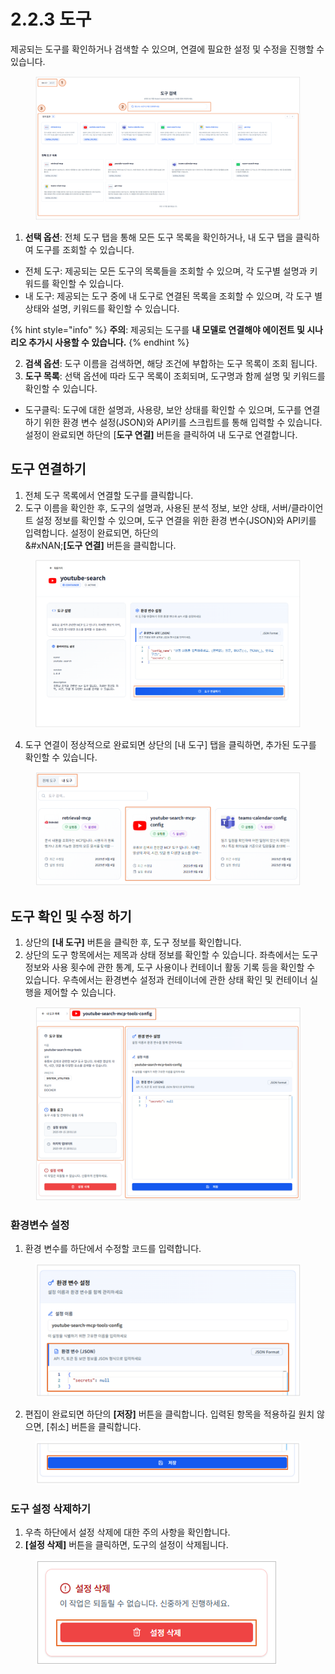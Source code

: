 # 2.2.3 도구

제공되는 도구를 확인하거나 검색할 수 있으며, 연결에 필요한 설정 및 수정을 진행할 수 있습니다.

<figure><img src="../../.gitbook/assets/image (73).png" alt=""><figcaption></figcaption></figure>

1. **선택 옵션**: 전체 도구 탭을 통해 모든 도구 목록을 확인하거나, 내 도구 탭을 클릭하여 도구를 조회할 수 있습니다.

* 전체 도구: 제공되는 모든 도구의 목록들을 조회할 수 있으며, 각 도구별 설명과 키워드를 확인할 수 있습니다.
* 내 도구: 제공되는 도구 중에 내 도구로 연결된 목록을 조회할 수 있으며, 각 도구 별 상태와 설명, 키워드를 확인할 수 있습니다.

{% hint style="info" %}
**주의**: 제공되는 도구를 **내 모델로 연결해야 에이전트 및 시나리오 추가시 사용할 수 있습니다.**
{% endhint %}

2. **검색 옵션**: 도구 이름을 검색하면, 해당 조건에 부합하는 도구 목록이 조회 됩니다.
3. **도구 목록**: 선택 옵션에 따라 도구 목록이 조회되며, 도구명과 함께 설명 및 키워드를 확인할 수 있습니다.

* 도구클릭: 도구에 대한 설명과, 사용량, 보안 상태를 확인할 수 있으며, 도구를 연결하기 위한 환경 변수 설정(JSON)와 API키를 스크립트를 통해 입력할 수 있습니다. 설정이 완료되면 하단의 \[**도구 연결]** 버튼을 클릭하여 내 도구로 연결합니다.&#x20;



## **도구 연결하기**

1. 전체 도구 목록에서 연결할 도구를 클릭합니다.
2. 도구 이름을 확인한 후, 도구의 설명과, 사용된 분석 정보, 보안 상태, 서버/클라이언트 설정 정보를 확인할 수 있으며, 도구 연결을 위한 환경 변수(JSON)와 API키를 입력합니다. 설정이 완료되면, 하단의 \
   &#xNAN;**\[도구 연결]** 버튼을 클릭합니다.

<figure><img src="../../.gitbook/assets/image (1) (1) (1) (1) (1) (1).png" alt=""><figcaption></figcaption></figure>

4. 도구 연결이 정상적으로 완료되면 상단의 \[내 도구] 탭을 클릭하면, 추가된 도구를 확인할  수 있습니다.

<figure><img src="../../.gitbook/assets/image (327).png" alt=""><figcaption></figcaption></figure>



## **도구 확인 및 수정 하기**

1. 상단의 **\[내 도구]** 버튼을 클릭한 후, 도구 정보를 확인합니다.
2. 상단의 도구 항목에서는 제목과 상태 정보를 확인할 수 있습니다. 좌측에서는 도구 정보와 사용 횟수에 관한 통계, 도구 사용이나 컨테이너 활동 기록 등을 확인할 수 있습니다. 우측에서는 환경변수 설정과 컨테이너에 관한 상태 확인 및 컨테이너 실행을 제어할 수 있습니다.

<figure><img src="../../.gitbook/assets/image.png" alt=""><figcaption></figcaption></figure>

### **환경변수 설정**

1. 환경 변수를 하단에서 수정할 코드를 입력합니다.

<div align="left"><figure><img src="../../.gitbook/assets/image (4).png" alt=""><figcaption></figcaption></figure></div>

2. 편집이 완료되면 하단의 **\[저장]** 버튼을 클릭합니다. 입력된 항목을 적용하길 원치 않으면, \[취소] 버튼을 클릭합니다.

<div align="left"><figure><img src="../../.gitbook/assets/image (8).png" alt=""><figcaption></figcaption></figure></div>

### **도구 설정 삭제하기**

1. 우측 하단에서 설정 삭제에 대한 주의 사항을 확인합니다.
2. **\[설정 삭제]** 버튼을 클릭하면, 도구의 설정이 삭제됩니다.

<div align="left"><figure><img src="../../.gitbook/assets/image (337).png" alt=""><figcaption></figcaption></figure></div>
